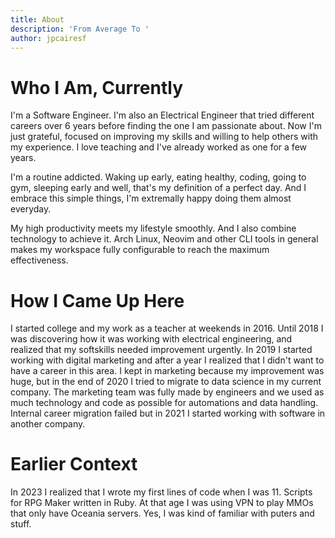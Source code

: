 ```yaml
---
title: About
description: 'From Average To '
author: jpcairesf
---
```

# Who I Am, Currently
I'm a Software Engineer. I'm also an Electrical Engineer that tried different careers over 6 years before finding the one I am passionate about. Now I'm just grateful, focused on improving my skills and willing to help others with my experience. I love teaching and I've already worked as one for a few years.

I'm a routine addicted. Waking up early, eating healthy, coding, going to gym, sleeping early and well, that's my definition of a perfect day. And I embrace this simple things, I'm extremally happy doing them almost everyday.

My high productivity meets my lifestyle smoothly. And I also combine technology to achieve it. Arch Linux, Neovim and other CLI tools in general makes my workspace fully configurable to reach the maximum effectiveness. 

# How I Came Up Here
I started college and my work as a teacher at weekends in 2016. Until 2018 I was discovering how it was working with electrical engineering, and realized that my softskills needed improvement urgently. In 2019 I started working with digital marketing and after a year I realized that I didn't want to have a career in this area. I kept in marketing because my improvement was huge, but in the end of 2020 I tried to migrate to data science in my current company. The marketing team was fully made by engineers and we used as much technology and code as possible for automations and data handling. Internal career migration failed but in 2021 I started working with software in another company.

# Earlier Context
In 2023 I realized that I wrote my first lines of code when I was 11. Scripts for RPG Maker written in Ruby. At that age I was using VPN to play MMOs that only have Oceania servers. Yes, I was kind of familiar with puters and stuff.
